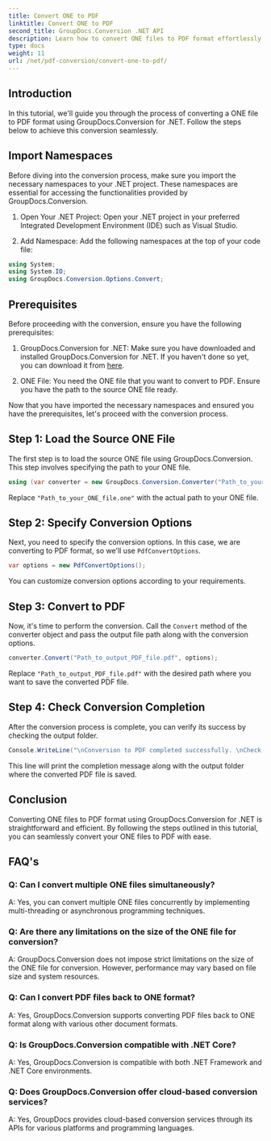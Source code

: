 ```yaml
---
title: Convert ONE to PDF
linktitle: Convert ONE to PDF
second_title: GroupDocs.Conversion .NET API
description: Learn how to convert ONE files to PDF format effortlessly using GroupDocs.Conversion for .NET. Follow our step-by-step guide.
type: docs
weight: 11
url: /net/pdf-conversion/convert-one-to-pdf/
---
```

## Introduction

In this tutorial, we'll guide you through the process of converting a ONE file to PDF format using GroupDocs.Conversion for .NET. Follow the steps below to achieve this conversion seamlessly.

## Import Namespaces

Before diving into the conversion process, make sure you import the necessary namespaces to your .NET project. These namespaces are essential for accessing the functionalities provided by GroupDocs.Conversion.

1. Open Your .NET Project: Open your .NET project in your preferred Integrated Development Environment (IDE) such as Visual Studio.

2. Add Namespace: Add the following namespaces at the top of your code file:

```csharp
using System;
using System.IO;
using GroupDocs.Conversion.Options.Convert;
```

## Prerequisites

Before proceeding with the conversion, ensure you have the following prerequisites:

1. GroupDocs.Conversion for .NET: Make sure you have downloaded and installed GroupDocs.Conversion for .NET. If you haven't done so yet, you can download it from [here](https://releases.groupdocs.com/conversion/net/).

2. ONE File: You need the ONE file that you want to convert to PDF. Ensure you have the path to the source ONE file ready.

Now that you have imported the necessary namespaces and ensured you have the prerequisites, let's proceed with the conversion process.

## Step 1: Load the Source ONE File

The first step is to load the source ONE file using GroupDocs.Conversion. This step involves specifying the path to your ONE file.

```csharp
using (var converter = new GroupDocs.Conversion.Converter("Path_to_your_ONE_file.one"))
```

Replace `"Path_to_your_ONE_file.one"` with the actual path to your ONE file.

## Step 2: Specify Conversion Options

Next, you need to specify the conversion options. In this case, we are converting to PDF format, so we'll use `PdfConvertOptions`.

```csharp
var options = new PdfConvertOptions();
```

You can customize conversion options according to your requirements.

## Step 3: Convert to PDF

Now, it's time to perform the conversion. Call the `Convert` method of the converter object and pass the output file path along with the conversion options.

```csharp
converter.Convert("Path_to_output_PDF_file.pdf", options);
```

Replace `"Path_to_output_PDF_file.pdf"` with the desired path where you want to save the converted PDF file.

## Step 4: Check Conversion Completion

After the conversion process is complete, you can verify its success by checking the output folder.

```csharp
Console.WriteLine("\nConversion to PDF completed successfully. \nCheck output in {0}", outputFolder);
```

This line will print the completion message along with the output folder where the converted PDF file is saved.

## Conclusion

Converting ONE files to PDF format using GroupDocs.Conversion for .NET is straightforward and efficient. By following the steps outlined in this tutorial, you can seamlessly convert your ONE files to PDF with ease.

## FAQ's

### Q: Can I convert multiple ONE files simultaneously?

A: Yes, you can convert multiple ONE files concurrently by implementing multi-threading or asynchronous programming techniques.

### Q: Are there any limitations on the size of the ONE file for conversion?

A: GroupDocs.Conversion does not impose strict limitations on the size of the ONE file for conversion. However, performance may vary based on file size and system resources.

### Q: Can I convert PDF files back to ONE format?

A: Yes, GroupDocs.Conversion supports converting PDF files back to ONE format along with various other document formats.

### Q: Is GroupDocs.Conversion compatible with .NET Core?

A: Yes, GroupDocs.Conversion is compatible with both .NET Framework and .NET Core environments.

### Q: Does GroupDocs.Conversion offer cloud-based conversion services?

A: Yes, GroupDocs provides cloud-based conversion services through its APIs for various platforms and programming languages.

